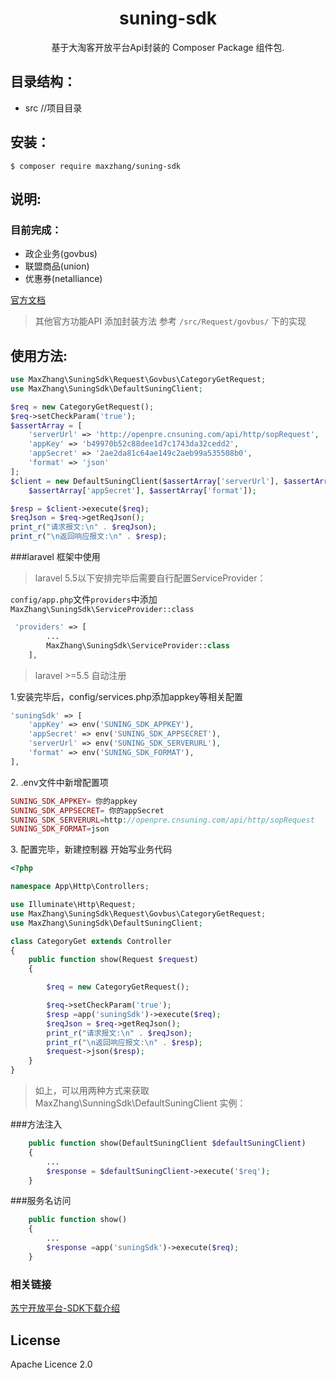 <h1 align="center"> suning-sdk</h1>

<p align="center"> 基于大淘客开放平台Api封装的 Composer Package 组件包.</p>

## 目录结构：
- src //项目目录

## 安装：

```
$ composer require maxzhang/suning-sdk
```
## 说明:
### 目前完成：
- 政企业务(govbus)
- 联盟商品(union)
- 优惠券(netalliance)


[官方文档](http://openpre.cnsuning.com/ospos/apipage/toApiListMenu.do)

>其他官方功能API 添加封装方法 参考 
`/src/Request/govbus/`
下的实现

## 使用方法:
```php
use MaxZhang\SuningSdk\Request\Govbus\CategoryGetRequest;
use MaxZhang\SuningSdk\DefaultSuningClient;
```
```php
$req = new CategoryGetRequest();
$req->setCheckParam('true');
$assertArray = [
    'serverUrl' => 'http://openpre.cnsuning.com/api/http/sopRequest',
    'appKey' => 'b49970b52c88dee1d7c1743da32cedd2',
    'appSecret' => '2ae2da81c64ae149c2aeb99a535508b0',
    'format' => 'json'
];
$client = new DefaultSuningClient($assertArray['serverUrl'], $assertArray['appKey'],
    $assertArray['appSecret'], $assertArray['format']);

$resp = $client->execute($req);
$reqJson = $req->getReqJson();
print_r("请求报文:\n" . $reqJson);
print_r("\n返回响应报文:\n" . $resp);

```
###laravel 框架中使用


>laravel 5.5以下安排完毕后需要自行配置ServiceProvider：

`config/app.php`文件`providers`中添加
`MaxZhang\SuningSdk\ServiceProvider::class`
```php
 'providers' => [
        ...
        MaxZhang\SuningSdk\ServiceProvider::class
    ],
```
>laravel >=5.5 自动注册


<p>1.安装完毕后，config/services.php添加appkey等相关配置</p>

```php
'suningSdk' => [
    'appKey' => env('SUNING_SDK_APPKEY'),
    'appSecret' => env('SUNING_SDK_APPSECRET'),
    'serverUrl' => env('SUNING_SDK_SERVERURL'),
    'format' => env('SUNING_SDK_FORMAT'),
],
```
<p>2. .env文件中新增配置项</p>

```php
SUNING_SDK_APPKEY= 你的appkey
SUNING_SDK_APPSECRET= 你的appSecret
SUNING_SDK_SERVERURL=http://openpre.cnsuning.com/api/http/sopRequest
SUNING_SDK_FORMAT=json
```
<p>3. 配置完毕，新建控制器 开始写业务代码</p>

```php
<?php

namespace App\Http\Controllers;

use Illuminate\Http\Request;
use MaxZhang\SuningSdk\Request\Govbus\CategoryGetRequest;
use MaxZhang\SuningSdk\DefaultSuningClient;

class CategoryGet extends Controller
{
    public function show(Request $request)
    {

        $req = new CategoryGetRequest();

        $req->setCheckParam('true');
        $resp =app('suningSdk')->execute($req);
        $reqJson = $req->getReqJson();
        print_r("请求报文:\n" . $reqJson);
        print_r("\n返回响应报文:\n" . $resp);
        $request->json($resp);
    }
}
```
>如上，可以用两种方式来获取 MaxZhang\SunningSdk\DefaultSuningClient 实例：

###方法注入
```php
    public function show(DefaultSuningClient $defaultSuningClient) 
    {
        ...
        $response = $defaultSuningClient->execute('$req');
    }
```
###服务名访问
```php
    public function show() 
    {
        ...
        $response =app('suningSdk')->execute($req);
    }
```



### 相关链接
[苏宁开放平台-SDK下载介绍](http://openpre.cnsuning.com/ospos/apipage/toDocContent.do?menuId=28) 

## License

Apache Licence 2.0

